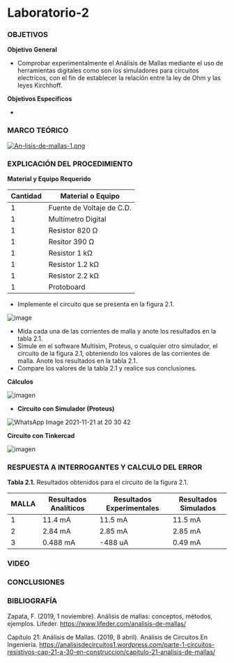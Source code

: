 # Laboratorio-2
 

<h3>OBJETIVOS</h3>

**Objetivo General**

- Comprobar experimentalmente el Análisis de Mallas mediante el uso de herramientas digitales como son los simuladores para circuitos electricos, con el fin de establecer la relación entre la ley de Ohm y las leyes Kirchhoff.

**Objetivos Especificos**

- 








<h3>MARCO TEÓRICO</h3>


[![An-lisis-de-mallas-1.png](https://i.postimg.cc/tJLwVhry/An-lisis-de-mallas-1.png)](https://postimg.cc/dZj4bTPS)














<h3>EXPLICACIÓN DEL PROCEDIMIENTO</h3>

**Material y Equipo Requerido**

|**Cantidad**|**Material o Equipo**|
|------------|---------------------|
|1| Fuente de Voltaje de C.D.|
|1|Multímetro Digital|
|1|Resistor 820 Ω|
|1|Resitor 390 Ω|
|1|Resistor 1 kΩ|
|1|Resistor 1.2 kΩ|
|1|Resistor 2.2 kΩ|
|1|Protoboard|


- Implemente el circuito que se presenta en la figura 2.1.

![image](https://user-images.githubusercontent.com/93739242/142938164-3deb6578-ef48-4b48-bca3-fe5ec1281e50.png)

- Mida cada una de las corrientes de malla y anote los resultados en la tabla 2.1.
- Simule en el software Multisim, Proteus, o cualquier otro simulador, el circuito de la figura 2.1, obteniendo los valores de las corrientes de malla. Anote los resultados en la tabla 2.1.
- Compare los valores de la tabla 2.1 y realice sus conclusiones.

**Cálculos**

![imagen](https://user-images.githubusercontent.com/93798427/142961159-37ec1055-1152-4101-9cde-1c99f433a435.png)



- **Circuito con Simulador (Proteus)**

![WhatsApp Image 2021-11-21 at 20 30 42](https://user-images.githubusercontent.com/93739242/142937350-ad0305e2-6e8e-4e84-871c-6e405568f2c6.jpeg)

**Circuito con Tinkercad**

![imagen](https://user-images.githubusercontent.com/93798427/142955532-cbe704a7-51d8-41df-a5f5-33ca47eee211.png)



<h3>RESPUESTA A INTERROGANTES Y CALCULO DEL ERROR</h3>

**Tabla 2.1.** Resultados obtenidos para el circuito de la figura 2.1.


|  **MALLA**  |   **Resultados Analíticos**   |  **Resultados Experimentales**   |    **Resultados Simulados**    |
|------|-------|-----|-------|
|   1    | 11.4 mA   | 11.5 mA      |   11.5 mA    |
|    2   |  2.84 mA  |  2.85 mA     |    2.85 mA  |
|     3  |  0.488 mA  | -488 uA      |    0.49 mA  |






<h3>VIDEO</h3>












<h3>CONCLUSIONES</h3>













<h3>BIBLIOGRAFÍA</h3>

Zapata, F. (2019, 1 noviembre). Análisis de mallas: conceptos, métodos, ejemplos. Lifeder. https://www.lifeder.com/analisis-de-mallas/

Capítulo 21: Análisis de Mallas. (2019, 8 abril). Análisis de Circuitos En Ingeniería. https://analisisdecircuitos1.wordpress.com/parte-1-circuitos-resistivos-cap-21-a-30-en-construccion/capitulo-21-analisis-de-mallas/


